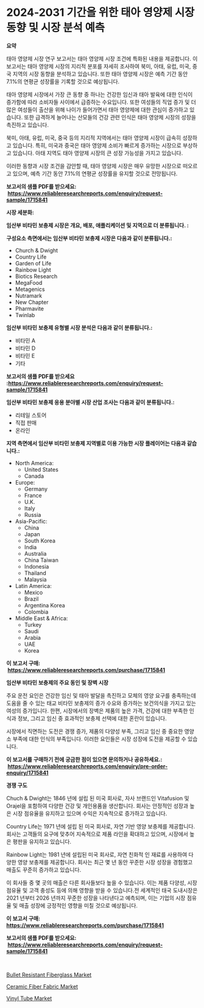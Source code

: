 <p><h1>2024-2031 기간을 위한 태아 영양제 시장 동향 및 시장 분석 예측</h1></p><p><strong>요약</strong></p>
<p><p>태아 영양제 시장 연구 보고서는 태아 영양제 시장 조건에 특화된 내용을 제공합니다. 이 보고서는 태아 영양제 시장의 지리적 분포를 자세히 조사하여 북미, 아태, 유럽, 미국, 중국 지역의 시장 동향을 분석하고 있습니다. 또한 태아 영양제 시장은 예측 기간 동안 7.1%의 연평균 성장률을 기록할 것으로 예상됩니다.</p><p>태아 영양제 시장에서 가장 큰 동향 중 하나는 건강한 임신과 태아 발육에 대한 인식이 증가함에 따라 소비자들 사이에서 급증하는 수요입니다. 또한 여성들의 직업 증가 및 더 많은 여성들이 출산을 위해 나이가 들어가면서 태아 영양제에 대한 관심이 증가하고 있습니다. 또한 급격하게 늘어나는 산모들의 건강 관련 인식은 태아 영양제 시장의 성장을 촉진하고 있습니다.</p><p>북미, 아태, 유럽, 미국, 중국 등의 지리적 지역에서는 태아 영양제 시장이 급속히 성장하고 있습니다. 특히, 미국과 중국은 태아 영양제 소비가 빠르게 증가하는 시장으로 부상하고 있습니다. 아태 지역도 태아 영양제 시장의 큰 성장 가능성을 가지고 있습니다.</p><p>이러한 동향과 시장 조건을 감안할 때, 태아 영양제 시장은 매우 유망한 시장으로 떠오르고 있으며, 예측 기간 동안 7.1%의 연평균 성장률을 유지할 것으로 전망됩니다.</p></p>
<p><strong>보고서의 샘플 PDF를 받으세요: &nbsp;<a href="https://www.reliableresearchreports.com/enquiry/request-sample/1715841">https://www.reliableresearchreports.com/enquiry/request-sample/1715841</a></strong></p>
<p><strong>시장 세분화:</strong></p>
<p><strong> 임산부 비타민 보충제 시장은 개요, 배포, 애플리케이션 및 지역으로 더 분류됩니다. :</strong></p>
<p><strong>구성요소 측면에서는 임산부 비타민 보충제 시장은 다음과 같이 분류됩니다.:</strong></p>
<p><ul><li>Church & Dwight</li><li>Country Life</li><li>Garden of Life</li><li>Rainbow Light</li><li>Biotics Research</li><li>MegaFood</li><li>Metagenics</li><li>Nutramark</li><li>New Chapter</li><li>Pharmavite</li><li>Twinlab</li></ul></p>
<p><strong> 임산부 비타민 보충제 유형별 시장 분석은 다음과 같이 분류됩니다.:</strong></p>
<p><ul><li>비타민 A</li><li>비타민 D</li><li>비타민 E</li><li>기타</li></ul></p>
<p><strong>보고서의 샘플 PDF를 받으세요 :<a href="https://www.reliableresearchreports.com/enquiry/request-sample/1715841">https://www.reliableresearchreports.com/enquiry/request-sample/1715841</a></strong></p>
<p><strong> 임산부 비타민 보충제 응용 분야별 시장 산업 조사는 다음과 같이 분류됩니다.:</strong></p>
<p><ul><li>리테일 스토어</li><li>직접 판매</li><li>온라인</li></ul></p>
<p><strong>지역 측면에서 임산부 비타민 보충제 지역별로 이용 가능한 시장 플레이어는 다음과 같습니다.:</strong></p>
<p><ul>
    <li>
        North America:
        <ul>
            <li>United States</li>
            <li>Canada</li>
        </ul>
    </li>
    <li>
        Europe:
        <ul>
            <li>Germany</li>
            <li>France</li>
            <li>U.K.</li>
            <li>Italy</li>
            <li>Russia</li>
        </ul>
    </li>
    <li>
        Asia-Pacific:
        <ul>
            <li>China</li>
            <li>Japan</li>
            <li>South Korea</li>
            <li>India</li>
            <li>Australia</li>
            <li>China Taiwan</li>
            <li>Indonesia</li>
            <li>Thailand</li>
            <li>Malaysia</li>
        </ul>
    </li>
    <li>
        Latin America:
        <ul>
            <li>Mexico</li>
            <li>Brazil</li>
            <li>Argentina Korea</li>
            <li>Colombia</li>
        </ul>
    </li>
    <li>
        Middle East & Africa:
        <ul>
            <li>Turkey</li>
            <li>Saudi</li>
            <li>Arabia</li>
            <li>UAE</li>
            <li>Korea</li>
        </ul>
    </li>
    </ul></p>
<p><strong>이 보고서 구매: &nbsp;<a href="https://www.reliableresearchreports.com/purchase/1715841">https://www.reliableresearchreports.com/purchase/1715841</a></strong></p>
<p><strong>임산부 비타민 보충제의 주요 동인 및 장벽 시장</strong></p>
<p><p>주요 운전 요인은 건강한 임신 및 태아 발달을 촉진하고 모체의 영양 요구를 충족하는데 도움을 줄 수 있는 태교 비타민 보충제의 증가 수요와 증가하는 보건의식을 가지고 있는 여성의 증가입니다. 한편, 시장에서의 장벽은 제품의 높은 가격, 건강에 대한 부족한 인식과 정보, 그리고 임신 중 효과적인 보충제 선택에 대한 혼란이 있습니다.</p><p>시장에서 직면하는 도전은 경쟁 증가, 제품의 다양성 부족, 그리고 임신 중 중요한 영양소 부족에 대한 인식의 부족입니다. 이러한 요인들은 시장 성장에 도전을 제공할 수 있습니다.</p></p>
<p><strong>이 보고서를 구매하기 전에 궁금한 점이 있으면 문의하거나 공유하세요.: &nbsp;<a href="https://www.reliableresearchreports.com/enquiry/pre-order-enquiry/1715841">https://www.reliableresearchreports.com/enquiry/pre-order-enquiry/1715841</a></strong></p>
<p><strong>경쟁 구도</strong></p>
<p><p>Chuch & Dwight는 1846 년에 설립 된 미국 회사로, 자사 브랜드인 Vitafusion 및 Orajel을 포함하여 다양한 건강 및 개인용품을 생산합니다. 회사는 안정적인 성장과 높은 시장 점유율을 유지하고 있으며 수익은 지속적으로 증가하고 있습니다. </p><p>Country Life는 1971 년에 설립 된 미국 회사로, 자연 기반 영양 보충제를 제공합니다. 회사는 고객들의 요구에 맞추어 지속적으로 제품 라인을 확대하고 있으며, 시장에서 높은 평판을 유지하고 있습니다. </p><p>Rainbow Light는 1981 년에 설립된 미국 회사로, 자연 친화적 인 재료를 사용하여 다양한 영양 보충제를 제공합니다. 회사는 최근 몇 년 동안 꾸준한 시장 성장을 경험했고 매출도 꾸준히 증가하고 있습니다. </p><p>이 회사들 중 몇 곳의 매출은 다른 회사들보다 높을 수 있습니다. 이는 제품 다양성, 시장 점유율 및 고객 충성도 등에 의해 영향을 받을 수 있습니다.전 세계적인 태국 도내시장은 2021 년부터 2026 년까지 꾸준한 성장을 나타낸다고 예측되며, 이는 기업의 시장 점유율 및 매출 성장에 긍정적인 영향을 미칠 것으로 예상됩니다.</p></p>
<p><strong>이 보고서 구매: &nbsp; <a href="https://www.reliableresearchreports.com/purchase/1715841">https://www.reliableresearchreports.com/purchase/1715841</a></strong></p>
<p><strong>보고서의 샘플 PDF를 받으세요: &nbsp;<a href="https://www.reliableresearchreports.com/enquiry/request-sample/1715841">https://www.reliableresearchreports.com/enquiry/request-sample/1715841</a></strong><strong></strong></p>
<p>&nbsp;</p>
<p><p><a href="https://github.com/peachesmcdowel1/Market-Research-Report-List-1/blob/main/bullet-resistant-fiberglass-market.md">Bullet Resistant Fiberglass Market</a></p><p><a href="https://github.com/nicoletavirag/Market-Research-Report-List-2/blob/main/ceramic-fiber-fabric-market.md">Ceramic Fiber Fabric Market</a></p><p><a href="https://github.com/redneck06/Market-Research-Report-List-2/blob/main/vinyl-tube-market.md">Vinyl Tube Market</a></p></p>